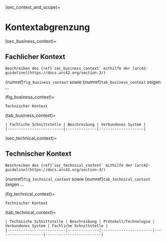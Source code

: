(sec_context_and_scope)=
# Kontextabgrenzung

<!--
.Inhalt
Die Kontextabgrenzung grenzt das System gegen alle Kommunikationspartner (Nachbarsysteme und Benutzerrollen) ab.
Sie legt damit die externen Schnittstellen fest und zeigt damit auch die Verantwortlichkeit (scope) Ihres Systems: Welche Verantwortung trägt das System und welche Verantwortung übernehmen die Nachbarsysteme?

Differenzieren Sie fachlichen (Ein- und Ausgaben) und technischen Kontext (Kanäle, Protokolle, Hardware), falls nötig.


.Motivation
Die fachlichen und technischen Schnittstellen zur Kommunikation gehören zu den kritischsten Aspekten eines Systems.
Stellen Sie sicher, dass Sie diese komplett verstanden haben.

.Form
Verschiedene Optionen:

* Diverse Kontextdiagramme
-->


(sec_business_context)=
## Fachlicher Kontext

<!--
.Inhalt
Festlegung *aller* Kommunikationsbeziehungen (Nutzer, IT-Systeme, ...) mit Erklärung der fachlichen Ein- und Ausgabedaten oder Schnittstellen.
Zusätzlich (bei Bedarf) fachliche Datenformate oder Protokolle der Kommunikation mit den Nachbarsystemen.

.Motivation
Alle Beteiligten müssen verstehen, welche fachlichen Informationen mit der Umwelt ausgetauscht werden.

.Form
Alle Diagrammarten, die das System als Blackbox darstellen und die fachlichen Schnittstellen zu den Nachbarsystemen beschreiben.

Alternativ oder ergänzend können Sie eine Tabelle verwenden.
Der Titel gibt den Namen Ihres Systems wieder; die drei Spalten sind: Kommunikationsbeziehung, Eingabe, Ausgabe.

.Kapitelinhalte
- Diagramm und/oder Tabelle
- Optional: Erläuterung der externen fachlichen Schnittstellen.
-->

```{todo}
Beschreiben des {ref}`sec_business_context` mithilfe der [arc42-guideline](https://docs.arc42.org/section-3/)
```

{numref}`fig_business_context` sowie {numref}`tab_business_context` zeigen ...

(fig_business_context)=
```{drawio-figure} _figures/business_context.drawio
Technischer Kontext
```


(tab_business_context)=
```{table} Technischer Kontext
| Fachliche Schnittstelle | Beschreibung | Verbundenes System |
|-------------------------|--------------|--------------------|
```


(sec_technical_context)=
## Technischer Kontext

<!--
.Inhalt
Technische Schnittstellen (Kanäle, Übertragungsmedien) zwischen dem System und seiner Umwelt.
Zusätzlich eine Erklärung (_mapping_), welche fachlichen Ein- und Ausgaben über welche technischen Kanäle fließen.

.Motivation
Viele Stakeholder treffen Architekturentscheidungen auf Basis der technischen Schnittstellen des Systems zu seinem Kontext.

Insbesondere bei der Entwicklung von Infrastruktur oder Hardware sind diese technischen Schnittstellen durchaus entscheidend.

.Form
Beispielsweise UML Deployment-Diagramme mit den Kanälen zu Nachbarsystemen, begleitet von einer Tabelle, die Kanäle auf Ein-/Ausgaben abbildet.

.Kapitelinhalte
- Diagramm und/oder Tabelle
- Optional: Erläuterung der externen technischen Schnittstellen
- Mapping fachliche auf technische Schnittstellen
-->

```{todo}
Beschreiben des {ref}`sec_technical_context` mithilfe der [arc42-guideline](https://docs.arc42.org/section-3/)
```


{numref}`fig_technical_context` sowie {numref}`tab_technical_context` zeigen ...

(fig_technical_context)=
```{drawio-figure} _figures/technical_context.drawio
Technischer Kontext
```


(tab_technical_context)=
```{table} Technischer Kontext
| Technische Schnittstelle | Beschreibung | Protokoll/Technologie | Verbundenes System | Fachliche Schnittstelle |
|--------------------------|--------------|-----------------------|--------------------|-------------------------|
```

